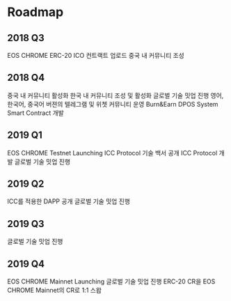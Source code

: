 # Roadmap

## 2018 Q3
EOS CHROME ERC-20 ICO 컨트랙트 업로드
중국 내 커뮤니티 조성

## 2018 Q4
중국 내 커뮤니티 활성화
한국 내 커뮤니티 조성 및 활성화
글로벌 기술 밋업 진행
영어, 한국어, 중국어 버젼의 텔레그램 및 위쳇 커뮤니티 운영
Burn&Earn DPOS System Smart Contract 개발

## 2019 Q1
EOS CHROME Testnet Launching
ICC Protocol 기술 백서 공개
ICC Protocol 개발
글로벌 기술 밋업 진행

## 2019 Q2
ICC를 적용한 DAPP 공개
글로벌 기술 밋업 진행

## 2019 Q3
글로벌 기술 밋업 진행

## 2019 Q4
EOS CHROME Mainnet Launching
글로벌 기술 밋업 진행
ERC-20 CR을 EOS CHROME Mainnet의 CR로 1:1 스왑
 
